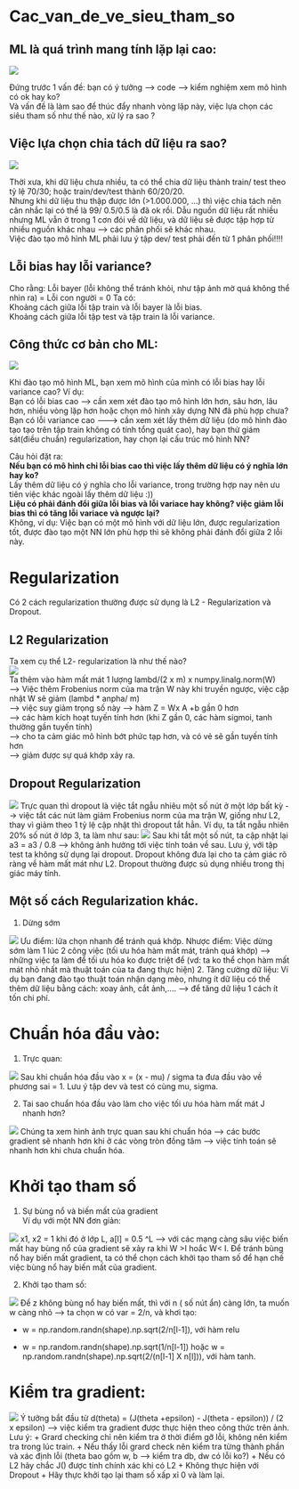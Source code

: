 # Cac_van_de_ve_sieu_tham_so

## ML là quá trình mang tính lặp lại cao:
<img src = 'https://i.imgur.com/piDPivF.jpg'>

Đứng trước 1 vấn đề: bạn có ý tưởng --> code -->  kiểm nghiệm xem mô hình có ok hay ko?  
Và vấn đề là làm sao để thúc đẩy nhanh vòng lặp này, việc lựa chọn các siêu tham số như thế nào, xử lý ra sao ?

## Việc lựa chọn chia tách dữ liệu ra sao?
<img src ='https://i.imgur.com/ExTH607.jpg'>

Thời xưa, khi dữ liệu chưa nhiều, ta có thể chia dữ liệu thành train/ test theo tỷ lệ 70/30; hoặc train/dev/test thành 60/20/20.   
Nhưng khi dữ liệu thu thập được lớn (>1.000.000, ...) thì việc chia tách nên cân nhắc lại có thể là 99/ 0.5/0.5 là đã ok rồi. 
Dẫu nguồn dữ liệu rất nhiều nhưng ML vẫn ở trong 1 cơn đói về dữ liệu, và dữ liệu sẽ được tập hợp từ nhiều nguồn khác nhau --> các phân phối sẽ khác nhau.   
Việc đào tạo mô hình ML phải lưu ý tập dev/ test phải đến từ 1 phân phối!!!!

## Lỗi bias hay lỗi variance?
Cho rằng: Lỗi bayer (lỗi không thể tránh khỏi, như tập ảnh mờ quá không thể nhìn ra) = Lỗi con người = 0
Ta có:   
Khoảng cách giữa lỗi tập train và lỗi bayer là lỗi bias.   
Khoảng cách giữa lỗi tập test và tập train là lỗi variance.  

## Công thức cơ bản cho ML:
<img src ='https://i.imgur.com/C3JvmxE.jpg'>

Khi đào tạo mô hình ML, bạn xem mô hình của mình có lỗi bias hay lỗi variance cao?
Ví dụ:  
Bạn có lỗi bias cao --> cần xem xét đào tạo mô hình lớn hơn, sâu hơn, lâu hơn, nhiều vòng lặp hơn hoặc chọn mô hình xây dựng NN đã phù hợp chưa?   
Bạn có lỗi variance cao ---> cần xem xét lấy thêm dữ liệu (do mô hình đào tạo tạo trên tập train không có tính tổng quát cao), hay bạn thử giám sát(điều chuẩn) regularization, hay chọn lại cấu trúc mô hình NN?

Câu hỏi đặt ra:    
**Nếu bạn có mô hình chỉ lỗi bias cao thì việc lấy thêm dữ liệu có ý nghĩa lớn hay ko?**   
Lấy thêm dữ liệu có ý nghĩa cho lỗi variance, trong trường hợp nay nên ưu tiên việc khác ngoài lấy thêm dữ liệu :))   
**Liệu có phải đánh đổi giữa lỗi bias và lỗi variace hay không? việc giảm lỗi bias thì có tăng lỗi variace và ngược lại?**  
Không, ví dụ: Việc bạn có một mô hình với dữ liệu lớn, được regularization tốt, được đào tạo một NN lớn phù hợp thì sẽ không phải đánh đổi giữa 2 lỗi này.

# Regularization
   Có 2 cách regularization thường được sử dụng là L2 - Regularization và Dropout.   
## L2 Regularization
   Ta xem cụ thể L2- regularization là như thế nào?   
   <img src ='https://i.imgur.com/1AKqeKb.jpg'>   
   Ta thêm vào hàm mất mát 1 lượng lambd/(2 x m) x numpy.linalg.norm(W)        
   --> Việc thêm Frobenius norm của ma trận W này khi truyền ngược, việc cập nhật W sẽ giảm (lambd * anpha/ m)        
   --> việc suy giảm trọng số này --> hàm Z = Wx A +b gần 0 hơn   
   --> các hàm kích hoạt tuyến tính hơn (khi Z gần 0, các hàm sigmoi, tanh thường gần tuyến tính)   
   --> cho ta cảm giác mô hình bớt phức tạp hơn, và có vẻ sẽ gần tuyến tính hơn      
   --> giảm được sự quá khớp xảy ra.

## Dropout Regularization   
   <img src = 'https://i.imgur.com/oQRoz2D.jpg'>   
   Trực quan thì dropout là việc tắt ngẫu nhiêu một số nút ở một lớp bất kỳ --> việc tắt các nút làm giảm Frobenius norm của ma trận W, giống như L2, thay vì giảm theo 1 tỷ lệ cập nhật thì dropout tắt hẳn.   
   Ví dụ, ta tắt ngẫu nhiên 20% số nút ở lớp 3, ta làm như sau:   
   <img src ='https://i.imgur.com/FyMKRqu.jpg'>   
   Sau khi tắt một số nút, ta cập nhật lại a3 = a3 / 0.8 --> không ảnh hưởng tới việc tính toán về sau.    
   Lưu ý, với tập test ta không sử dụng lại dropout. Dropout không đưa lại cho ta cảm giác rõ ràng về hàm mất mát như L2. Dropout thường được sủ dụng nhiều trong thị giác máy tính.

## Một số cách Regularization khác.  
1. Dừng sớm   
<img src ='https://i.imgur.com/h1tgcGT.jpg'>   
Ưu điểm: lửa chọn nhanh để tránh quá khớp.   
Nhược điểm: Việc dừng sớm làm 1 lúc 2 công việc (tối ưu hóa hàm mất mát, tránh quá khớp) --> những việc ta làm để tối ưu hóa ko được triệt để (vd: ta ko thể chọn hàm mất mát nhỏ nhất mà thuật toán của ta đang thực hiện)   
2. Tăng cường dữ liệu:   
Ví dụ bạn đang đào tạo thuật toán nhận dạng mèo, nhưng ít dữ liệu có thể thêm dữ liệu bằng cách: xoay ảnh, cắt ảnh,.... --> để tăng dữ liệu 1 cách ít tốn chi phí.

# Chuẩn hóa đầu vào:
1. Trực quan:  
<img src = 'https://i.imgur.com/LD9rpOJ.jpg'>
   Sau khi chuẩn hóa đầu vào x = (x - mu) / sigma ta đưa đầu vào về phương sai = 1. Lưu ý tập dev và test có cùng mu, sigma.   

2. Tai sao chuẩn hóa đầu vào làm cho việc tối ưu hóa hàm mất mát J nhanh hơn?   
<img src = 'https://i.imgur.com/ltrDEs5.jpg'>   
Chúng ta xem hình ảnh trực quan sau khi chuẩn hóa --> các bước gradient sẽ nhanh hơn khi ở các vòng tròn đồng tâm --> việc tính toán sẽ nhanh hơn khi chưa chuẩn hóa.

# Khởi tạo tham số   
1. Sự bùng nổ và biến mất của gradient   
Ví dụ với một NN đơn giản:   
<img src ='https://i.imgur.com/BdVgbtR.jpg'>   
x1, x2 = 1 khi đó ở lớp L, a[l] = 0.5 ^L --> với các mạng càng sâu việc biến mất hay bùng nổ của gradient sẽ xảy ra khi W >I hoắc W< I.   
Để tránh bùng nổ hay biến mất gradient, ta có thể chọn cách khởi tạo tham số để hạn chế việc bùng nổ hay biến mất của gradient.       

2. Khởi tạo tham số:       
<img src ='https://i.imgur.com/jD1sABs.jpg'>   
Để z không bùng nổ hay biến mất, thì với n ( số nút ẩn) càng lớn, ta muốn w càng nhỏ --> ta chọn w có var = 2/n, và khơi tạo:   

+ w = np.random.randn(shape).np.sqrt(2/n[l-1]), với hàm relu
            
+ w = np.random.randn(shape).np.sqrt(1/n[l-1]) hoặc w = np.random.randn(shape).np.sqrt(2/(n[l-1] X n[l])), với hàm tanh.

# Kiểm tra gradient:
<img src ='https://i.imgur.com/EFINDgY.jpg'>   
Ý tưởng bắt đầu từ d(theta) = (J(theta +epsilon) - J(theta - epsilon)) / (2 x epsilon)
--> việc kiểm tra gradient được thực hiện theo công thức trên ảnh.   
Lưu ý:   
+ Grard checking chỉ nên kiểm tra ở thời điểm gỡ lỗi, không nên kiểm tra trong lúc train.   
+ Nếu thấy lỗi grard check nên kiểm tra từng thành phần và xác định lỗi (theta bao gồm w, b --> kiểm tra db, dw có lỗi ko?)  
+ Nếu có L2 hãy chắc J() được tính chính xác khi có L2   
+ Không thực hiện với Dropout   
+ Hãy thực khởi tạo lại tham số xấp xỉ 0 và làm lại.

















